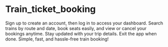 # Train_ticket_booking
Sign up to create an account, then log in to access your dashboard. Search trains by route and date, book seats easily, and view or cancel your bookings anytime. Stay updated with your trip details. Exit the app when done. Simple, fast, and hassle-free train booking!
